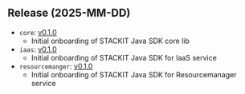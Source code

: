 ## Release (2025-MM-DD)
- `core`: [v0.1.0](core/CHANGELOG.md#v010)
  - Initial onboarding of STACKIT Java SDK core lib
- `iaas`: [v0.1.0](services/iaas/CHANGELOG.md#v010)
  - Initial onboarding of STACKIT Java SDK for IaaS service
- `resourcemanger`: [v0.1.0](services/resourcemanager/CHANGELOG.md#v010)
  - Initial onboarding of STACKIT Java SDK for Resourcemanager service

